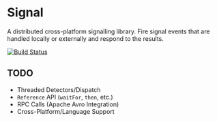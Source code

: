 # Signal
A distributed cross-platform signalling library. Fire signal events that are handled locally or externally and respond to the results.

[![Build Status](https://travis-ci.org/ChrisKdon/Signal.svg)](https://travis-ci.org/ChrisKdon/Signal)

## TODO
* Threaded Detectors/Dispatch
* `Reference` API (`waitFor`, `then`, etc.)
* RPC Calls (Apache Avro Integration)
* Cross-Platform/Language Support
